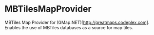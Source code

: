 MBTilesMapProvider
==================

MBTiles Map Provider for (GMap.NET)[http://greatmaps.codeplex.com]. Enables the use of MBTiles databases as a source for map tiles. 
